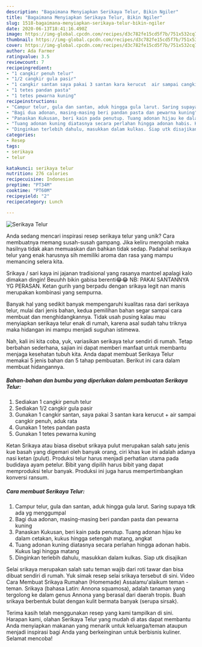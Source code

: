 ```yaml
---
description: "Bagaimana Menyiapkan Serikaya Telur, Bikin Ngiler"
title: "Bagaimana Menyiapkan Serikaya Telur, Bikin Ngiler"
slug: 1518-bagaimana-menyiapkan-serikaya-telur-bikin-ngiler
date: 2020-06-13T18:41:16.490Z
image: https://img-global.cpcdn.com/recipes/d3c782fe15cd5f7b/751x532cq70/serikaya-telur-foto-resep-utama.jpg
thumbnail: https://img-global.cpcdn.com/recipes/d3c782fe15cd5f7b/751x532cq70/serikaya-telur-foto-resep-utama.jpg
cover: https://img-global.cpcdn.com/recipes/d3c782fe15cd5f7b/751x532cq70/serikaya-telur-foto-resep-utama.jpg
author: Ada Farmer
ratingvalue: 3.5
reviewcount: 7
recipeingredient:
- "1 cangkir penuh telur"
- "1/2 cangkir gula pasir"
- "1 cangkir santan saya pakai 3 santan kara kerucut  air sampai cangkir penuh aduk rata"
- "1 tetes pandan pasta"
- "1 tetes pewarna kuning"
recipeinstructions:
- "Campur telur, gula dan santan, aduk hingga gula larut. Saring supaya tdk ada yg menggumpal"
- "Bagi dua adonan, masing-masing beri pandan pasta dan pewarna kuning"
- "Panaskan Kukusan, beri kain pada penutup. Tuang adonan hijau ke dalam cetakan, kukus hingga setengah matang, angkat"
- "Tuang adonan kuning diatasnya secara perlahan hingga adonan habis. Kukus lagi hingga matang"
- "Dinginkan terlebih dahulu, masukkan dalam kulkas. Siap utk disajikan"
categories:
- Resep
tags:
- serikaya
- telur

katakunci: serikaya telur 
nutrition: 276 calories
recipecuisine: Indonesian
preptime: "PT34M"
cooktime: "PT60M"
recipeyield: "2"
recipecategory: Lunch

---
```



![Serikaya Telur](https://img-global.cpcdn.com/recipes/d3c782fe15cd5f7b/751x532cq70/serikaya-telur-foto-resep-utama.jpg)

Anda sedang mencari inspirasi resep serikaya telur yang unik? Cara membuatnya memang susah-susah gampang. Jika keliru mengolah maka hasilnya tidak akan memuaskan dan bahkan tidak sedap. Padahal serikaya telur yang enak harusnya sih memiliki aroma dan rasa yang mampu memancing selera kita.

Srikaya / sari kaya ini jajanan tradisional yang rasanya mantoel apalagi kalo dimakan dingin! Beuuhh bikin gabisa berenti😂😂 NB: PAKAI SANTANNYA YG PERASAN. Ketan gurih yang berpadu dengan srikaya legit nan manis merupakan kombinasi yang sempurna.

Banyak hal yang sedikit banyak mempengaruhi kualitas rasa dari serikaya telur, mulai dari jenis bahan, kedua pemilihan bahan segar sampai cara membuat dan menghidangkannya. Tidak usah pusing kalau mau menyiapkan serikaya telur enak di rumah, karena asal sudah tahu triknya maka hidangan ini mampu menjadi suguhan istimewa.


Nah, kali ini kita coba, yuk, variasikan serikaya telur sendiri di rumah. Tetap berbahan sederhana, sajian ini dapat memberi manfaat untuk membantu menjaga kesehatan tubuh kita. Anda dapat membuat Serikaya Telur memakai 5 jenis bahan dan 5 tahap pembuatan. Berikut ini cara dalam membuat hidangannya.

<!--inarticleads1-->

##### Bahan-bahan dan bumbu yang diperlukan dalam pembuatan Serikaya Telur:

1. Sediakan 1 cangkir penuh telur
1. Sediakan 1/2 cangkir gula pasir
1. Gunakan 1 cangkir santan, saya pakai 3 santan kara kerucut + air sampai cangkir penuh, aduk rata
1. Gunakan 1 tetes pandan pasta
1. Gunakan 1 tetes pewarna kuning


Ketan Srikaya atau biasa disebut srikaya pulut merupakan salah satu jenis kue basah yang digemari oleh banyak orang, ciri khas kue ini adalah adanya nasi ketan (pulut). Produksi telur harus menjadi perhatian utama pada budidaya ayam petelur. Bibit yang dipilih harus bibit yang dapat memproduksi telur banyak. Produksi ini juga harus mempertimbangkan konversi ransum. 

<!--inarticleads2-->

##### Cara membuat Serikaya Telur:

1. Campur telur, gula dan santan, aduk hingga gula larut. Saring supaya tdk ada yg menggumpal
1. Bagi dua adonan, masing-masing beri pandan pasta dan pewarna kuning
1. Panaskan Kukusan, beri kain pada penutup. Tuang adonan hijau ke dalam cetakan, kukus hingga setengah matang, angkat
1. Tuang adonan kuning diatasnya secara perlahan hingga adonan habis. Kukus lagi hingga matang
1. Dinginkan terlebih dahulu, masukkan dalam kulkas. Siap utk disajikan


Selai srikaya merupakan salah satu teman wajib dari roti tawar dan bisa dibuat sendiri di rumah. Yuk simak resep selai srikaya tersebut di sini. Video Cara Membuat Srikaya Rumahan (Homemade) Assalamu&#39;alaikum teman - teman. Srikaya (bahasa Latin: Annona squamosa), adalah tanaman yang tergolong ke dalam genus Annona yang berasal dari daerah tropis. Buah srikaya berbentuk bulat dengan kulit bermata banyak (serupa sirsak). 

Terima kasih telah menggunakan resep yang kami tampilkan di sini. Harapan kami, olahan Serikaya Telur yang mudah di atas dapat membantu Anda menyiapkan makanan yang menarik untuk keluarga/teman ataupun menjadi inspirasi bagi Anda yang berkeinginan untuk berbisnis kuliner. Selamat mencoba!
